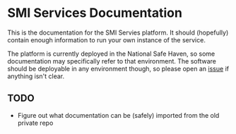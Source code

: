
# SMI Services Documentation

This is the documentation for the SMI Servies platform. It should (hopefully) contain enough information to run your own instance of the service.

The platform is currently deployed in the National Safe Haven, so some documentation may specifically refer to that environment. The software should be deployable in any environment though, so please open an [issue](https://github.com/SMI/SmiServices/issues) if anything isn't clear.


## TODO

- Figure out what documentation can be (safely) imported from the old private repo
